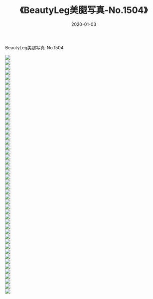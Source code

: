 ﻿---
layout: post
title:  《BeautyLeg美腿写真-No.1504》
date:   2020-01-03
img: http://img.660000.xyz/Sharelink/网络美图/2020/BeautyLeg美腿写真-No.1504/000.jpg
categories: [美女, 清纯, 唯美]
---

BeautyLeg美腿写真-No.1504

  ![](http://img.660000.xyz/Sharelink/网络美图/2020/BeautyLeg美腿写真-No.1504/001.jpg) <br> ![](http://img.660000.xyz/Sharelink/网络美图/2020/BeautyLeg美腿写真-No.1504/002.jpg) <br> ![](http://img.660000.xyz/Sharelink/网络美图/2020/BeautyLeg美腿写真-No.1504/003.jpg) <br> ![](http://img.660000.xyz/Sharelink/网络美图/2020/BeautyLeg美腿写真-No.1504/004.jpg) <br> ![](http://img.660000.xyz/Sharelink/网络美图/2020/BeautyLeg美腿写真-No.1504/005.jpg) <br> ![](http://img.660000.xyz/Sharelink/网络美图/2020/BeautyLeg美腿写真-No.1504/006.jpg) <br> ![](http://img.660000.xyz/Sharelink/网络美图/2020/BeautyLeg美腿写真-No.1504/007.jpg) <br> ![](http://img.660000.xyz/Sharelink/网络美图/2020/BeautyLeg美腿写真-No.1504/008.jpg) <br> ![](http://img.660000.xyz/Sharelink/网络美图/2020/BeautyLeg美腿写真-No.1504/009.jpg) <br> ![](http://img.660000.xyz/Sharelink/网络美图/2020/BeautyLeg美腿写真-No.1504/010.jpg) <br> ![](http://img.660000.xyz/Sharelink/网络美图/2020/BeautyLeg美腿写真-No.1504/011.jpg) <br> ![](http://img.660000.xyz/Sharelink/网络美图/2020/BeautyLeg美腿写真-No.1504/012.jpg) <br> ![](http://img.660000.xyz/Sharelink/网络美图/2020/BeautyLeg美腿写真-No.1504/013.jpg) <br> ![](http://img.660000.xyz/Sharelink/网络美图/2020/BeautyLeg美腿写真-No.1504/014.jpg) <br> ![](http://img.660000.xyz/Sharelink/网络美图/2020/BeautyLeg美腿写真-No.1504/015.jpg) <br> ![](http://img.660000.xyz/Sharelink/网络美图/2020/BeautyLeg美腿写真-No.1504/016.jpg) <br> ![](http://img.660000.xyz/Sharelink/网络美图/2020/BeautyLeg美腿写真-No.1504/017.jpg) <br> ![](http://img.660000.xyz/Sharelink/网络美图/2020/BeautyLeg美腿写真-No.1504/018.jpg) <br> ![](http://img.660000.xyz/Sharelink/网络美图/2020/BeautyLeg美腿写真-No.1504/019.jpg) <br> ![](http://img.660000.xyz/Sharelink/网络美图/2020/BeautyLeg美腿写真-No.1504/020.jpg) <br> ![](http://img.660000.xyz/Sharelink/网络美图/2020/BeautyLeg美腿写真-No.1504/021.jpg) <br> ![](http://img.660000.xyz/Sharelink/网络美图/2020/BeautyLeg美腿写真-No.1504/022.jpg) <br> ![](http://img.660000.xyz/Sharelink/网络美图/2020/BeautyLeg美腿写真-No.1504/023.jpg) <br> ![](http://img.660000.xyz/Sharelink/网络美图/2020/BeautyLeg美腿写真-No.1504/024.jpg) <br> ![](http://img.660000.xyz/Sharelink/网络美图/2020/BeautyLeg美腿写真-No.1504/025.jpg) <br> ![](http://img.660000.xyz/Sharelink/网络美图/2020/BeautyLeg美腿写真-No.1504/026.jpg) <br> ![](http://img.660000.xyz/Sharelink/网络美图/2020/BeautyLeg美腿写真-No.1504/027.jpg) <br> ![](http://img.660000.xyz/Sharelink/网络美图/2020/BeautyLeg美腿写真-No.1504/028.jpg) <br> ![](http://img.660000.xyz/Sharelink/网络美图/2020/BeautyLeg美腿写真-No.1504/029.jpg) <br> ![](http://img.660000.xyz/Sharelink/网络美图/2020/BeautyLeg美腿写真-No.1504/030.jpg) <br> ![](http://img.660000.xyz/Sharelink/网络美图/2020/BeautyLeg美腿写真-No.1504/031.jpg) <br> ![](http://img.660000.xyz/Sharelink/网络美图/2020/BeautyLeg美腿写真-No.1504/032.jpg) <br> ![](http://img.660000.xyz/Sharelink/网络美图/2020/BeautyLeg美腿写真-No.1504/033.jpg) <br> ![](http://img.660000.xyz/Sharelink/网络美图/2020/BeautyLeg美腿写真-No.1504/034.jpg) <br> ![](http://img.660000.xyz/Sharelink/网络美图/2020/BeautyLeg美腿写真-No.1504/035.jpg) <br> ![](http://img.660000.xyz/Sharelink/网络美图/2020/BeautyLeg美腿写真-No.1504/036.jpg) <br> ![](http://img.660000.xyz/Sharelink/网络美图/2020/BeautyLeg美腿写真-No.1504/037.jpg) <br> ![](http://img.660000.xyz/Sharelink/网络美图/2020/BeautyLeg美腿写真-No.1504/038.jpg) <br> ![](http://img.660000.xyz/Sharelink/网络美图/2020/BeautyLeg美腿写真-No.1504/039.jpg) <br> ![](http://img.660000.xyz/Sharelink/网络美图/2020/BeautyLeg美腿写真-No.1504/040.jpg) <br> ![](http://img.660000.xyz/Sharelink/网络美图/2020/BeautyLeg美腿写真-No.1504/041.jpg) <br> ![](http://img.660000.xyz/Sharelink/网络美图/2020/BeautyLeg美腿写真-No.1504/042.jpg) <br> ![](http://img.660000.xyz/Sharelink/网络美图/2020/BeautyLeg美腿写真-No.1504/043.jpg) <br> ![](http://img.660000.xyz/Sharelink/网络美图/2020/BeautyLeg美腿写真-No.1504/044.jpg) <br> ![](http://img.660000.xyz/Sharelink/网络美图/2020/BeautyLeg美腿写真-No.1504/045.jpg) <br> ![](http://img.660000.xyz/Sharelink/网络美图/2020/BeautyLeg美腿写真-No.1504/046.jpg) <br> ![](http://img.660000.xyz/Sharelink/网络美图/2020/BeautyLeg美腿写真-No.1504/047.jpg) <br> ![](http://img.660000.xyz/Sharelink/网络美图/2020/BeautyLeg美腿写真-No.1504/048.jpg) <br>